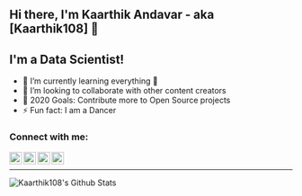 ## Hi there, I'm Kaarthik Andavar - aka [Kaarthik108] 👋

## I'm a Data Scientist!
- 🌱 I’m currently learning everything 🤣
- 👯 I’m looking to collaborate with other content creators
- 🥅 2020 Goals: Contribute more to Open Source projects
- ⚡ Fun fact: I am a Dancer

### Connect with me:

[<img align="left" alt="Kaarthik108 | YouTube" width="22px" src="https://cdn.jsdelivr.net/npm/simple-icons@v3/icons/youtube.svg" />][youtube]
[<img align="left" alt="Kaarthik108 | Twitter" width="22px" src="https://cdn.jsdelivr.net/npm/simple-icons@v3/icons/twitter.svg" />][twitter]
[<img align="left" alt="Kaarthik108 | LinkedIn" width="22px" src="https://cdn.jsdelivr.net/npm/simple-icons@v3/icons/linkedin.svg" />][linkedin]
[<img align="left" alt="Kaarthik108 | Instagram" width="22px" src="https://cdn.jsdelivr.net/npm/simple-icons@v3/icons/instagram.svg" />][instagram]

<br />

---


<img align="left" alt="Kaarthik108's Github Stats" src="https://github-readme-stats.vercel.app/api?username=Kaarthik108&show_icons=true&hide_border=true" />

[youtube]: https://www.youtube.com/channel/UCgD0kJbQQdDNXxHr9TSf_CA?view_as=subscriber
[instagram]: https://www.instagram.com/yo_andy_7/
[linkedin]: https://www.linkedin.com/in/kaarthik-andavar-b32a27143/
[twitter]: https://twitter.com/feetup_andy
